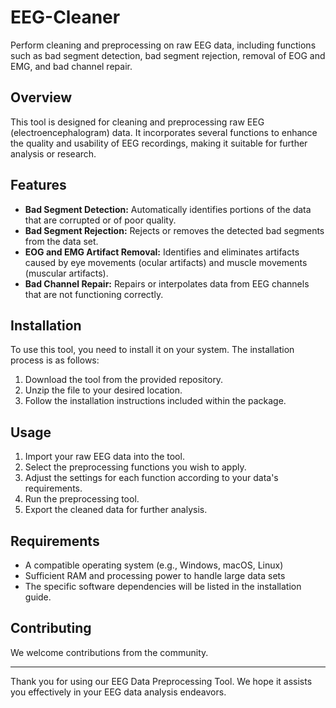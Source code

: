 # EEG-Cleaner
Perform cleaning and preprocessing on raw EEG data, including functions such as bad segment detection, bad segment rejection, removal of EOG and EMG, and bad channel repair.

## Overview

This tool is designed for cleaning and preprocessing raw EEG (electroencephalogram) data. It incorporates several functions to enhance the quality and usability of EEG recordings, making it suitable for further analysis or research.

## Features

- **Bad Segment Detection:** Automatically identifies portions of the data that are corrupted or of poor quality.
- **Bad Segment Rejection:** Rejects or removes the detected bad segments from the data set.
- **EOG and EMG Artifact Removal:** Identifies and eliminates artifacts caused by eye movements (ocular artifacts) and muscle movements (muscular artifacts).
- **Bad Channel Repair:** Repairs or interpolates data from EEG channels that are not functioning correctly.

## Installation

To use this tool, you need to install it on your system. The installation process is as follows:

1. Download the tool from the provided repository.
2. Unzip the file to your desired location.
3. Follow the installation instructions included within the package.

## Usage

1. Import your raw EEG data into the tool.
2. Select the preprocessing functions you wish to apply.
3. Adjust the settings for each function according to your data's requirements.
4. Run the preprocessing tool.
5. Export the cleaned data for further analysis.

## Requirements

- A compatible operating system (e.g., Windows, macOS, Linux)
- Sufficient RAM and processing power to handle large data sets
- The specific software dependencies will be listed in the installation guide.

## Contributing

We welcome contributions from the community.

---

Thank you for using our EEG Data Preprocessing Tool. We hope it assists you effectively in your EEG data analysis endeavors.
